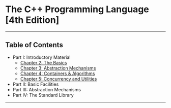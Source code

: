 # The C++ Programming Language [4th Edition]

***

## Table of Contents

* Part I: Introductory Material
  * [Chapter 2: The Basics](02-the-basics/dev/the_basics)
  * [Chapter 3: Abstraction Mechanisms](03-abstraction/dev/abstraction)
  * [Chapter 4: Containers & Algorithms](04-containers-algors/dev/containers_algors)
  * [Chapter 5: Concurrency and Utilities](05-concurr/dev/concurr)
* Part II: Basic Facilities
* Part III: Abstraction Mechanisms
* Part IV: The Standard Library

***

